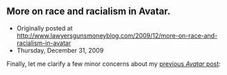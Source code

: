 ## More on race and racialism in Avatar.

 * Originally posted at http://www.lawyersgunsmoneyblog.com/2009/12/more-on-race-and-racialism-in-avatar
 * Thursday, December 31, 2009

Finally, let me clarify a few minor concerns about my [previous _Avatar_ post](http://lefarkins.blogspot.com/2009/12/intentions-be-damned-avatar-is-racist.html):